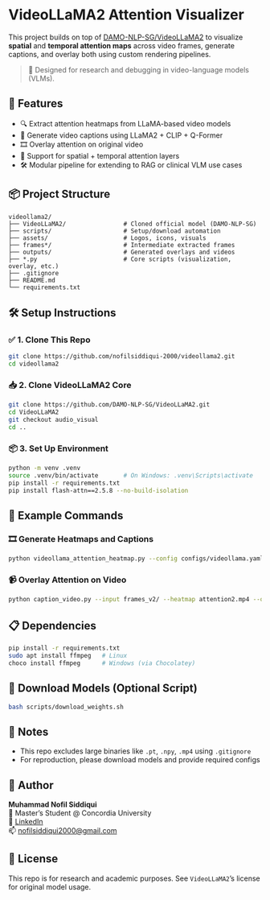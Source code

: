 # VideoLLaMA2 Attention Visualizer

This project builds on top of [DAMO-NLP-SG/VideoLLaMA2](https://github.com/DAMO-NLP-SG/VideoLLaMA2) to visualize **spatial** and **temporal attention maps** across video frames, generate captions, and overlay both using custom rendering pipelines.

> 🔬 Designed for research and debugging in video-language models (VLMs).

## 🚀 Features
- 🔍 Extract attention heatmaps from LLaMA-based video models
- 🧠 Generate video captions using LLaMA2 + CLIP + Q-Former
- 🎞 Overlay attention on original video
- 🧪 Support for spatial + temporal attention layers
- 🛠 Modular pipeline for extending to RAG or clinical VLM use cases

## 📦 Project Structure
```
videollama2/
├── VideoLLaMA2/                # Cloned official model (DAMO-NLP-SG)
├── scripts/                    # Setup/download automation
├── assets/                     # Logos, icons, visuals
├── frames*/                    # Intermediate extracted frames
├── outputs/                    # Generated overlays and videos
├── *.py                        # Core scripts (visualization, overlay, etc.)
├── .gitignore
├── README.md
└── requirements.txt
```

## 🛠 Setup Instructions
### ✅ 1. Clone This Repo
```bash
git clone https://github.com/nofilsiddiqui-2000/videollama2.git
cd videollama2
```
### 📥 2. Clone VideoLLaMA2 Core
```bash
git clone https://github.com/DAMO-NLP-SG/VideoLLaMA2.git
cd VideoLLaMA2
git checkout audio_visual
cd ..
```
### 📦 3. Set Up Environment
```bash
python -m venv .venv
source .venv/bin/activate       # On Windows: .venv\Scripts\activate
pip install -r requirements.txt
pip install flash-attn==2.5.8 --no-build-isolation
```

## 📸 Example Commands
### 🎞 Generate Heatmaps and Captions
```bash
python videollama_attention_heatmap.py --config configs/videollama.yaml
```
### 📹 Overlay Attention on Video
```bash
python caption_video.py --input frames_v2/ --heatmap attention2.mp4 --output overlay.mp4
```

## 📋 Dependencies
```bash
pip install -r requirements.txt
sudo apt install ffmpeg   # Linux
choco install ffmpeg      # Windows (via Chocolatey)
```

## 📁 Download Models (Optional Script)
```bash
bash scripts/download_weights.sh
```

## 🧠 Notes
- This repo excludes large binaries like `.pt`, `.npy`, `.mp4` using `.gitignore`
- For reproduction, please download models and provide required configs

## 🙋 Author
**Muhammad Nofil Siddiqui**  
📍 Master’s Student @ Concordia University  
🔗 [LinkedIn](https://www.linkedin.com/in/muhammad-nofil-siddiqui/)  
📫 nofilsiddiqui2000@gmail.com

## 🧾 License
This repo is for research and academic purposes. See `VideoLLaMA2`’s license for original model usage.
